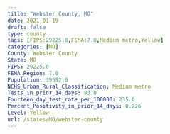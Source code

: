 ```yaml
---
title: "Webster County, MO"
date: 2021-01-19
draft: false
type: county
tags: [FIPS:29225.0,FEMA:7.0,Medium metro,Yellow]
categories: [MO]
County: Webster County
State: MO
FIPS: 29225.0
FEMA_Region: 7.0
Population: 39592.0
NCHS_Urban_Rural_Classification: Medium metro
Tests_in_prior_14_days: 93.0
Fourteen_day_test_rate_per_100000: 235.0
Percent_Positivity_in_prior_14_days: 0.226
Level: Yellow
url: /states/MO/webster-county
---
```



